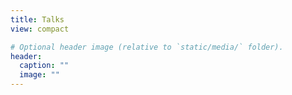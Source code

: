```yaml
---
title: Talks
view: compact

# Optional header image (relative to `static/media/` folder).
header:
  caption: ""
  image: ""
---
```

